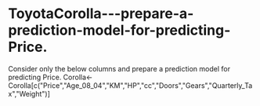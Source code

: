 # ToyotaCorolla---prepare-a-prediction-model-for-predicting-Price.
Consider only the below columns and prepare a prediction model for predicting Price. Corolla&lt;-Corolla[c("Price","Age_08_04","KM","HP","cc","Doors","Gears","Quarterly_Tax","Weight")]
